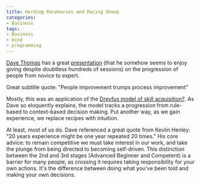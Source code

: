 ```yaml
---
title: Herding Racehorses and Racing Sheep
categories:
- Business
tags:
- Business
- mind
- programming
---
```


[Dave Thomas][1] has a great [presentation][2] (that he somehow seems to enjoy giving despite doubtless hundreds of sessions) on the progression of people from novice to expert.

Great subtitle quote: "People improvement trumps process improvement"

Mostly, this was an application of the [Dreyfus model of skill acquisition?][3].  As Dave so eloquently explains, the model tracks a progression from rule-based to context-based decision making.  Put another way, as we gain experience, we replace recipes with intuition.

At least, most of us do.  Dave referenced a great quote from Kevlin Henley: "20 years experience might be one year repeated 20 times."  His core advice: to remain competitive we must take interest in our work, and take the plunge from being directed to becoming self-driven.  This distinction between the 2nd and 3rd stages (Advanced Beginner and Competent) is a barrier for many people, as crossing it requires taking responsibility for your own actions.  It's the difference between doing what you've been told and making your own decisions.

   [1]: http://blogs.pragprog.com/cgi-bin/pragdave.cgi
   [2]: http://blogs.pragprog.com/cgi-bin/pragdave.cgi/Practices/ValueWorker.rdoc
   [3]: /2005/04/07/dreyfus-model-of-skill-acquisition.html

